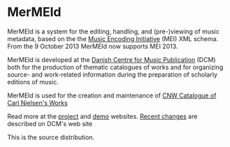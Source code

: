 MerMEId
=======

MerMEId is a system for the editing, handling, and (pre-)viewing of music
metadata, based on the the [Music Encoding
Initiative](http://www.music-encoding.org/) (MEI)  XML schema. From the 9
October 2013 MerMEId now supports MEI 2013.

MerMEId is developed at the [Danish Centre for Music Publication](http://www.kb.dk/en/kb/nb/mta/dcm/index.html) (DCM) both for
the production of thematic catalogues of works and for organizing source- and
work-related information during the preparation of scholarly editions of
music.

MerMEId is used for the creation and maintenance of [CNW Catalogue of Carl Nielsen's Works](http://www.kb.dk/dcm/cnw/navigation.xq)

Read more at the
[project](http://www.kb.dk/en/kb/nb/mta/dcm/projekter/mermeid.html) and
[demo](http://labs.kb.dk/editor/) websites.
[Recent changes](http://www.kb.dk/en/nb/dcm/projekter/mermeid/index.html) are described on DCM's web site

This is the source distribution.

